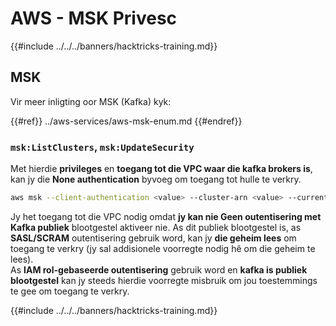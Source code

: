 # AWS - MSK Privesc

{{#include ../../../banners/hacktricks-training.md}}

## MSK

Vir meer inligting oor MSK (Kafka) kyk:

{{#ref}}
../aws-services/aws-msk-enum.md
{{#endref}}

### `msk:ListClusters`, `msk:UpdateSecurity`

Met hierdie **privileges** en **toegang tot die VPC waar die kafka brokers is**, kan jy die **None authentication** byvoeg om toegang tot hulle te verkry.
```bash
aws msk --client-authentication <value> --cluster-arn <value> --current-version <value>
```
Jy het toegang tot die VPC nodig omdat **jy kan nie Geen outentisering met Kafka publiek** blootgestel aktiveer nie. As dit publiek blootgestel is, as **SASL/SCRAM** outentisering gebruik word, kan jy **die geheim lees** om toegang te verkry (jy sal addisionele voorregte nodig hê om die geheim te lees).\
As **IAM rol-gebaseerde outentisering** gebruik word en **kafka is publiek blootgestel** kan jy steeds hierdie voorregte misbruik om jou toestemmings te gee om toegang te verkry.

{{#include ../../../banners/hacktricks-training.md}}
